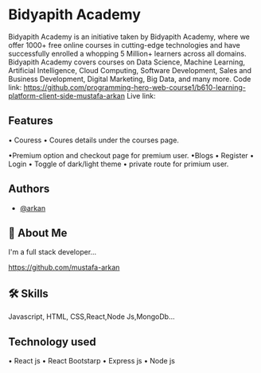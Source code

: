 
# Bidyapith Academy

Bidyapith Academy is an initiative taken by Bidyapith Academy, where we offer 1000+ free online courses in cutting-edge technologies and have successfully enrolled a whopping 5 Million+ learners across all domains. Bidyapith Academy covers courses on Data Science, Machine Learning, Artificial Intelligence, Cloud Computing, Software Development, Sales and Business Development, Digital Marketing, Big Data, and many more.
Code link: https://github.com/programming-hero-web-course1/b610-learning-platform-client-side-mustafa-arkan
Live link: 


## Features

• Couress
• Coures details under the courses page.

•Premium option and checkout page for premium user.
•Blogs
• Register
• Login
• Toggle of dark/light theme
• private route for primium user.

## Authors

- [@arkan](https://github.com/mustafa-arkan)



## 🚀 About Me
I'm a full stack developer...

https://github.com/mustafa-arkan


## 🛠 Skills
Javascript, HTML, CSS,React,Node Js,MongoDb...


## Technology used

• React js
• React Bootstarp
• Express js
• Node js
